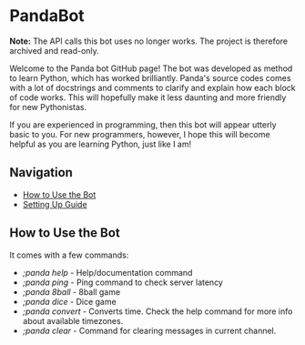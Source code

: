 # PandaBot

**Note:** The API calls this bot uses no longer works. The project is therefore archived and read-only.

Welcome to the Panda bot GitHub page! The bot was developed as method to learn Python, which has worked brilliantly.
Panda's source codes comes with a lot of docstrings and comments to clarify and explain how each block of code works.
This will hopefully make it less daunting and more friendly for new Pythonistas.

If you are experienced in programming, then this bot will appear utterly basic to you. For new programmers, however,
I hope this will become helpful as you are learning Python, just like I am!

## Navigation
- [How to Use the Bot](#how-to-use-the-bot)
- [Setting Up Guide](/docs/setup.md)

## How to Use the Bot

It comes with a few commands:
- *;panda help* - Help/documentation command
- *;panda ping* - Ping command to check server latency
- *;panda 8ball* - 8ball game
- *;panda dice* - Dice game
- *;panda convert* - Converts time. Check the help command for more info about available timezones.
- *;panda clear* - Command for clearing messages in current channel.
